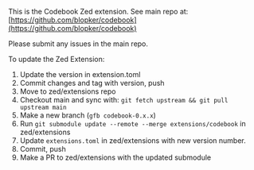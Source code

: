 This is the Codebook Zed extension.
See main repo at: [https://github.com/blopker/codebook](https://github.com/blopker/codebook)

Please submit any issues in the main repo.

To update the Zed Extension:

1. Update the version in extension.toml
1. Commit changes and tag with version, push
1. Move to zed/extensions repo
1. Checkout main and sync with: `git fetch upstream && git pull upstream main`
1. Make a new branch (`gfb codebook-0.x.x`)
1. Run `git submodule update --remote --merge extensions/codebook` in zed/extensions
1. Update `extensions.toml` in zed/extensions with new version number.
1. Commit, push
1. Make a PR to zed/extensions with the updated submodule
